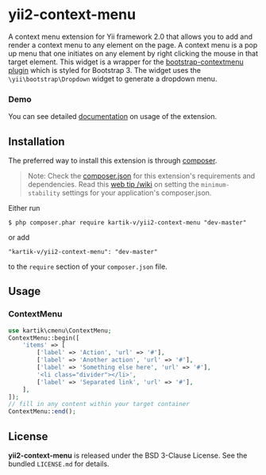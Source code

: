 yii2-context-menu
=================

A context menu extension for Yii framework 2.0 that allows you to add and render a context menu to any element on the page. A context menu 
is a pop up menu that one initiates on any element by right clicking the mouse in that target element. This widget is a wrapper for the 
[bootstrap-contextmenu plugin](https://github.com/sydcanem/bootstrap-contextmenu) which is styled for Bootstrap 3. The widget uses 
the `\yii\bootstrap\Dropdown` widget to generate a dropdown menu.

### Demo
You can see detailed [documentation](http://demos.krajee.com/context-menu) on usage of the extension.

## Installation

The preferred way to install this extension is through [composer](http://getcomposer.org/download/).

> Note: Check the [composer.json](https://github.com/kartik-v/yii2-context-menu/blob/master/composer.json) for this extension's requirements and dependencies. Read this [web tip /wiki](http://webtips.krajee.com/setting-composer-minimum-stability-application/) on setting the `minimum-stability` settings for your application's composer.json.

Either run

```
$ php composer.phar require kartik-v/yii2-context-menu "dev-master"
```

or add

```
"kartik-v/yii2-context-menu": "dev-master"
```

to the ```require``` section of your `composer.json` file.

## Usage

### ContextMenu

```php
use kartik\cmenu\ContextMenu;
ContextMenu::begin([
    'items' => [
        ['label' => 'Action', 'url' => '#'],
        ['label' => 'Another action', 'url' => '#'],
        ['label' => 'Something else here', 'url' => '#'],
        '<li class="divider"></li>',
        ['label' => 'Separated link', 'url' => '#'],
    ],
]); 
// fill in any content within your target container
ContextMenu::end();
```

## License

**yii2-context-menu** is released under the BSD 3-Clause License. See the bundled `LICENSE.md` for details.